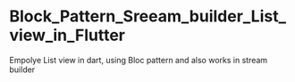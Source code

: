 # Block_Pattern_Sreeam_builder_List_view_in_Flutter
 Empolye List view in dart, using Bloc pattern and also works in stream builder
